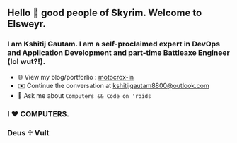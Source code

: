 ## Hello 👋 good people of Skyrim. Welcome to Elsweyr.

 ### I am Kshitij Gautam. I am a self-proclaimed expert in DevOps and Application Development and part-time Battleaxe Engineer (lol wut?!). 

- 🌐 View my blog/portforlio : <a href="https://motocrox-in.blogspot.com"> motocrox-in </a>
- ✉️ Continue the conversation at <a href="mailto: kshitijgautam8800@outlook.com"> kshitijgautam8800@outlook.com </a>   
- 💬 Ask me about `Computers && Code on 'roids`
### I ♥ COMPUTERS. 
### Deus ♱ Vult
